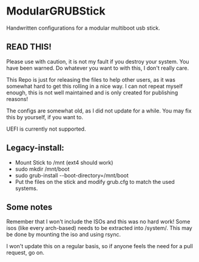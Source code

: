 # ModularGRUBStick
Handwritten configurations for a modular multiboot usb stick.

## READ THIS!

Please use with caution, it is not my fault if you destroy your system. You have been warned.
Do whatever you want to with this, I don't really care.

This Repo is just for releasing the files to help other users, as it was somewhat hard to get this rolling in a nice way.
I can not repeat myself enough, this is not well maintained and is only created for publishing reasons!


The configs are somewhat old, as I did not update for a while. You may fix this by yourself, if you want to.


UEFI is currently not supported.


## Legacy-install:
 * Mount Stick to /mnt (ext4 should work)
 * sudo mkdir /mnt/boot
 * sudo grub-install --boot-directory=/mnt/boot
 * Put the files on the stick and modify grub.cfg to match the used systems.



## Some notes
Remember that I won't include the ISOs and this was no hard work!
Some isos (like every arch-based) needs to be extracted into /system/<name>. This may be done by mounting 
the iso and using rsync.

I won't update this on a regular basis, so if anyone feels the need for a pull request, go on.
